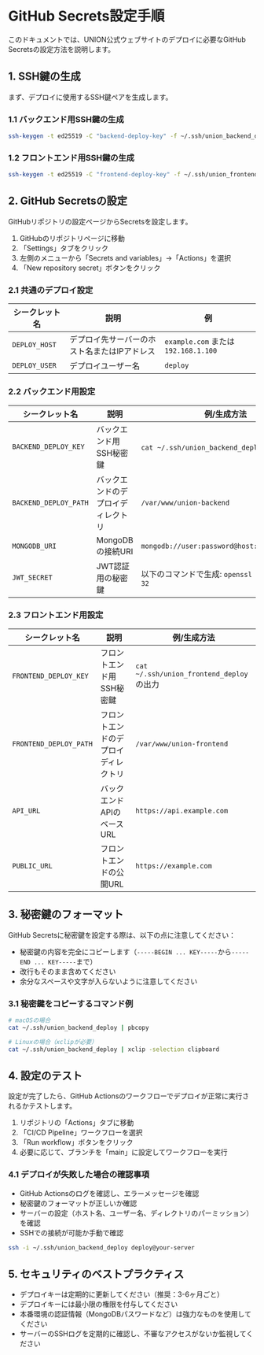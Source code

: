 # GitHub Secrets設定手順

このドキュメントでは、UNION公式ウェブサイトのデプロイに必要なGitHub Secretsの設定方法を説明します。

## 1. SSH鍵の生成

まず、デプロイに使用するSSH鍵ペアを生成します。

### 1.1 バックエンド用SSH鍵の生成

```bash
ssh-keygen -t ed25519 -C "backend-deploy-key" -f ~/.ssh/union_backend_deploy
```

### 1.2 フロントエンド用SSH鍵の生成

```bash
ssh-keygen -t ed25519 -C "frontend-deploy-key" -f ~/.ssh/union_frontend_deploy
```

## 2. GitHub Secretsの設定

GitHubリポジトリの設定ページからSecretsを設定します。

1. GitHubのリポジトリページに移動
2. 「Settings」タブをクリック
3. 左側のメニューから「Secrets and variables」→「Actions」を選択
4. 「New repository secret」ボタンをクリック

### 2.1 共通のデプロイ設定

| シークレット名 | 説明 | 例 |
|--------------|------|-----|
| `DEPLOY_HOST` | デプロイ先サーバーのホスト名またはIPアドレス | `example.com` または `192.168.1.100` |
| `DEPLOY_USER` | デプロイユーザー名 | `deploy` |

### 2.2 バックエンド用設定

| シークレット名 | 説明 | 例/生成方法 |
|--------------|------|------------|
| `BACKEND_DEPLOY_KEY` | バックエンド用SSH秘密鍵 | `cat ~/.ssh/union_backend_deploy` の出力 |
| `BACKEND_DEPLOY_PATH` | バックエンドのデプロイディレクトリ | `/var/www/union-backend` |
| `MONGODB_URI` | MongoDBの接続URI | `mongodb://user:password@host:port/database` |
| `JWT_SECRET` | JWT認証用の秘密鍵 | 以下のコマンドで生成: `openssl rand -base64 32` |

### 2.3 フロントエンド用設定

| シークレット名 | 説明 | 例/生成方法 |
|--------------|------|------------|
| `FRONTEND_DEPLOY_KEY` | フロントエンド用SSH秘密鍵 | `cat ~/.ssh/union_frontend_deploy` の出力 |
| `FRONTEND_DEPLOY_PATH` | フロントエンドのデプロイディレクトリ | `/var/www/union-frontend` |
| `API_URL` | バックエンドAPIのベースURL | `https://api.example.com` |
| `PUBLIC_URL` | フロントエンドの公開URL | `https://example.com` |

## 3. 秘密鍵のフォーマット

GitHub Secretsに秘密鍵を設定する際は、以下の点に注意してください：

- 秘密鍵の内容を完全にコピーします（`-----BEGIN ... KEY-----`から`-----END ... KEY-----`まで）
- 改行もそのまま含めてください
- 余分なスペースや文字が入らないように注意してください

### 3.1 秘密鍵をコピーするコマンド例

```bash
# macOSの場合
cat ~/.ssh/union_backend_deploy | pbcopy

# Linuxの場合（xclipが必要）
cat ~/.ssh/union_backend_deploy | xclip -selection clipboard
```

## 4. 設定のテスト

設定が完了したら、GitHub Actionsのワークフローでデプロイが正常に実行されるかテストします。

1. リポジトリの「Actions」タブに移動
2. 「CI/CD Pipeline」ワークフローを選択
3. 「Run workflow」ボタンをクリック
4. 必要に応じて、ブランチを「main」に設定してワークフローを実行

### 4.1 デプロイが失敗した場合の確認事項

- GitHub Actionsのログを確認し、エラーメッセージを確認
- 秘密鍵のフォーマットが正しいか確認
- サーバーの設定（ホスト名、ユーザー名、ディレクトリのパーミッション）を確認
- SSHでの接続が可能か手動で確認
```bash
ssh -i ~/.ssh/union_backend_deploy deploy@your-server
```

## 5. セキュリティのベストプラクティス

- デプロイキーは定期的に更新してください（推奨：3-6ヶ月ごと）
- デプロイキーには最小限の権限を付与してください
- 本番環境の認証情報（MongoDBパスワードなど）は強力なものを使用してください
- サーバーのSSHログを定期的に確認し、不審なアクセスがないか監視してください 